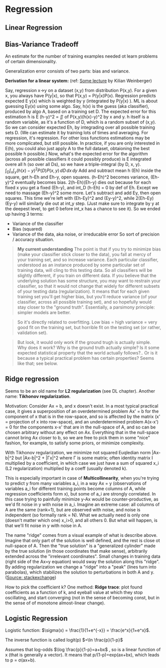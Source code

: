 # Regression

## Linear Regression

## Bias-Variance Tradeoff

An estimate for the number of training examples needed ot learn problems of certain dimensionality.

Generalization error consists of two parts: bias and variance.

**Derivation for a linear system:** (ref: [Some lecture](https://www.youtube.com/watch?v=zUJbRO0Wavo) by Kilian Weinberger)

Say, regression x->y on a dataset (x,y) from distribution P(x,y).
For a given x, you always have P(y|x), so that P(x,y) = P(y|x)P(x).
Regression predicts expected E y(x) which is weighted by y (integrated by P(y|x) ).
ML is about guessing Ey(x) using some algo. 
Say, h(x) is the guess (aka classifier), produced by algo A, based on a training set D.
The expected error for this estimation h is E (h-y)^2 = $\iint$ of P(x,y)(h(x)-y)^2 by x and y.
h itself is a random variable, as it's a function of D, which is a random subset of (x,y).
So we can consider expected Eh, by integrading over all possible training sets D.
(We can estimate it by training lots of times and averaging. For regression, it's regression. For other loss functions estimations may be more complicated, but still possible. In practice, if you are only interested in E(h), you could also just apply A to the full dataset, obtaioning the best possible h possible.)
Now, what's the expected error for the algorithm (across all possible classifiers it could possibly produce) is E integrated overe all h (so over all Ds), so we have a triple-integral (by D, x, y).
$\int_D \int_x \int_y (h(x)-y)^2 P(D) P(x,y)\,dD\,dx\,dy$
Add and subtract mean h (Eh) inside the square, get h-Eh and Eh-y, open squares.
(h-Eh)^2 becomes variance, (Eh-y)^2 eventually becomes bias.
2(h-Eh)(Eh-y) dies out because for each fixed x you get a fixed (Eh-y), and int_D (h-Eh) = 0 by def of Eh.
Except we need to massage (Eh-y)^2 some more. Let's subtract and add Ey, then open squares.
This time we're left with (Eh-Ey)^2 and (Ey-y)^2, while 2(Eh-Ey)(Ey-y) will similarly die out at int_y step. 
(Just make sure to integrate by y at the deepest level, to get 0 before int_x has a chance to see it).
So we ended up having 3 terms:
* Variance of the classifier
* Bias (squared)
* Variance of the data, aka noise, or irreducable error
So sort of precision / accuracy situation.

> **My current understanding** The point is that if you try to minimize bias (make your classifier stick closer to the data), you fall at mercy of your training set, and so increase variance. Each particular classifier, understood as an instance produced by some particular set of training data, will cling to this testing data. So all classifiers will be slightly different, if you train on different data. If you believe that the underlying solution has some structure, you may want to restrain your classifier, so that it would not change that widely for different subsets of your testing data (regularization). It means that for each given training set you'll get higher bias, but you'll reduce variance (of your classifier, across all possible training set), and so hopefully would stay closer to the "ground truth". Essentially, a parsimony principle: simpler models are better.

> So it's directly related to overfitting. Low bias = high variance = very good fit on the training set, but horrible fit on the testing set (or rather, validation set).

> But look, it would only work if the ground trugh is actually simple. Why does it work? Why is the ground truth actually simple? Is it some expected statistical property that the world actually follows?.. Or is it because a typical practical problem has certain properties? Seems like that; see below.

## Ridge regression

Seems to be an old name for **L2 regularization** (see DL chapter). Another name: **Tikhonov regularization**. 

Motivation: Consider Ax = b, and x doesn't exist. In a most typical practical case, it gives a superposition of an overdetermined problem Ax' = b for the component of x that is in the row-space, and so is affected by the matrix (x' = projection of x into row-space), and an underdetermined problem A(x-x') = 0 for the components x-x' that are in the null-space of A, and so can be chosen arbitrary without any effect on Ax. Everything that in the null-space cannot bring Ax closer to b, so we are free to pick them in some "nice" fashion, for example, to satisfy some priors, or minimize complexity.

With Tikhonov regularization, we minimize not squared Euqledian norm |Ax-b|^2 but |Ax-b|^2 + |Γx|^2 where Γ is some matrix; often identity matrix I multiplied by a coefficient, in which case we just have a sum of squared x_i (L2 regularization) multiplied by a coeff (usually denoted k). 

This is especially important in case of **Multicollinearity**, when you're trying to predict y from many variables a_i, in a way Ax = y (observations of variables a_i for different training points become columns of A, while regression coefficients form x), but some of a_i are strongly correlated. In this case trying to painfully minimize y-Ax would be counter-productive, as we'd fit noise in y with noise in a_i. Imagine an extreme case: all columns of A are the same (rank=1), but are observed with noise, and noise is independent (so formally rank = N). What we actually need is only one (doesn't matter which one) x_i>0, and all others 0. But what will happen, is that we'll fit noise in y with noise in A.

The name "ridge" comes from a visual example of what is describe above. Imagine that only part of the solution is well defined, and the rest is close ot null-space of A. Then the "true solution" is a "generalized cylinder" made by the true solution (in those coordinates that make sense), arbitrarily extended across the "irrelevant coordinates". Small changes in training data (right side of the Ax=y equation) would sway the solution along this "ridge". By adding regularization we change a "ridge" into a "peak" (lines turn into parabolas), which stabilizes the solution to perturbations in both A and y. ([Source: stackexchange](https://stats.stackexchange.com/questions/118712/why-does-ridge-estimate-become-better-than-ols-by-adding-a-constant-to-the-diago/119708#119708))

How to pick the coefficient k? One method: **Ridge trace**: plot found coefficients as a function of k, and eyeball value at which they stop oscillating, and start converging (not in the sense of becoming const, but in the sense of of monotone almost-linear change).

## Logistic Regression

Logistic function: $\sigma(x) = \frac{1}{1+e^{-x}} = \frac{e^x}{1+e^x}$.

The inverse function is called logit(p) $=\ln \frac{p}{1-p}$

Assumes that log-odds $\log \frac{p}{1-p}=a+bx$ , so is a linear function of x (that is generally a vector). It means that p/(1-p)=exp(ax+bx), which leads to p = σ(ax+b).

